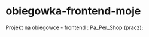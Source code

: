 # obiegowka-frontend-moje
Projekt na obiegowce - frontend : Pa_Per_Shop (pracz);


<!-- FIGMA WIDOKI-->
<!-- https://www.figma.com/file/lyN4fHrqUwxJ6Y7G10z0Be/CO-W--%7C--Sign-Up-%2F-Log-In?type=design&node-id=3930-78&mode=design&t=6BI6bw8OcY3M6mJa-0 -->

<!-- SWAGGER ENDPOINTY-->
<!-- https://ds-elp2-be.herokuapp.com/api#/ -->

<!-- BPMN & FLOW -->
<!-- https://www.figma.com/file/PT7Jf7MzD9rnv9nHfrl2VW/Obieg%C3%B3wka-BPMN?type=whiteboard&node-id=0%3A1&t=vkbOO72SmLIdpXIx-1 -->